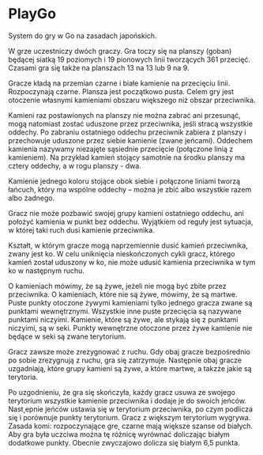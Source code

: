 # PlayGo


System do gry w Go na zasadach japońskich.

W grze uczestniczy dwóch graczy. Gra toczy się na planszy (goban) będącej siatką 19 poziomych i 19
pionowych linii tworzących 361 przecięć. Czasami gra się także na planszach 13 na 13 lub 9 na 9.

Gracze kładą na przemian czarne i białe kamienie na przecięciu linii. Rozpoczynają czarne. Plansza jest początkowo pusta.
Celem gry jest otoczenie własnymi kamieniami obszaru większego niż obszar przeciwnika.

Kamieni raz postawionych na planszy nie można zabrać ani przesunąć, mogą natomiast zostać uduszone
przez przeciwnika, jeśli stracą wszystkie oddechy. Po zabraniu ostatniego oddechu przeciwnik zabiera z
planszy i przechowuje uduszone przez siebie kamienie (zwane jeńcami). Oddechem kamienia nazywamy
niezajęte sąsiednie przecięcie (połączone linią z kamieniem). Na przykład kamień stojący samotnie na środku
planszy ma cztery oddechy, a w rogu planszy - dwa.

Kamienie jednego koloru stojące obok siebie i połączone liniami tworzą łańcuch, który ma wspólne oddechy – można je zbić albo wszystkie razem albo żadnego.

Gracz nie może pozbawić swojej grupy kamieni ostatniego oddechu, ani położyć kamienia w punkt bez
oddechu. Wyjątkiem od reguły jest sytuacja, w której taki ruch dusi kamienie przeciwnika.

Kształt, w którym gracze mogą naprzemiennie dusić kamień przeciwnika, zwany jest ko. W celu uniknięcia
nieskończonych cykli gracz, którego kamień został uduszony w ko, nie może udusić kamienia przeciwnika
w tym ko w następnym ruchu.

O kamieniach mówimy, że są żywe, jeżeli nie mogą być zbite przez przeciwnika. O kamieniach, które nie
są żywe, mówimy, że są martwe. Puste punkty otoczone żywymi kamieniami tylko jednego gracza zwane są
punktami wewnętrznymi. Wszystkie inne puste przecięcia są nazywane punktami niczyimi. Kamienie, które
są żywe, ale stykają się z punktami niczyimi, są w seki. Punkty wewnętrzne otoczone przez żywe kamienie
nie będące w seki są zwane terytorium.

Gracz zawsze może zrezygnować z ruchu. Gdy obaj gracze bezpośrednio po sobie zrezygnują z ruchu, gra
się zatrzymuje. Następnie obaj gracze uzgadniają, które grupy kamieni są żywe, a które martwe, a takzże jakie
są terytoria.

Po uzgodnieniu, że gra się skończyła, każdy gracz usuwa ze swojego terytorium wszystkie kamienie przeciwnika
i dodaje je do swoich jeńców. Nast˛epnie jeńców ustawia się w terytorium przeciwnika, po czym
podlicza się i porównuje punkty terytorium. Gracz z większym terytorium wygrywa.
Zasada komi: rozpoczynające gre˛ czarne mają większe szanse od białych. Aby gra była uczciwa można tę różnicę wyrównać doliczając
białym dodatkowe punkty. Obecnie zwyczajowo dolicza się białym 6,5 punkta.
